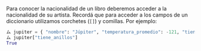 Para conocer la nacionalidad de un libro deberemos acceder a la nacionalidad de su artista. Recordá que para acceder a los campos de un diccionario utilizamos corchetes (`[]`) y comillas. Por ejemplo:

```python
ム jupiter = { "nombre": "Júpiter", "temperatura_promedio": -121, "tiene_anillos": True }
ム jupiter["tiene_anillos"]
True
```